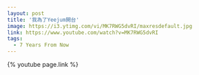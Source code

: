 ```yaml
---
layout: post
title: '我為了Yeejum開台'
image: https://i3.ytimg.com/vi/MK7RWG5dvRI/maxresdefault.jpg
link: https://www.youtube.com/watch?v=MK7RWG5dvRI
tags:
  - 7 Years From Now
---
```


{% youtube page.link %}

